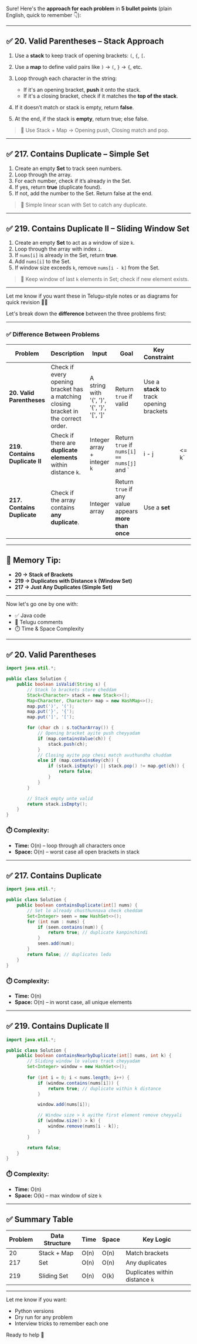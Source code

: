 Sure! Here's the **approach for each problem** in **5 bullet points** (plain English, quick to remember 👇):

---

## ✅ **20. Valid Parentheses – Stack Approach**

1. Use a **stack** to keep track of opening brackets: `(`, `{`, `[`.
2. Use a **map** to define valid pairs like `)` → `(`, `}` → `{`, etc.
3. Loop through each character in the string:

   * If it's an opening bracket, **push** it onto the stack.
   * If it's a closing bracket, check if it matches the **top of the stack**.
4. If it doesn’t match or stack is empty, return **false**.
5. At the end, if the stack is **empty**, return true; else false.

> 🎯 Use Stack + Map → Opening push, Closing match and pop.

---

## ✅ **217. Contains Duplicate – Simple Set**

1. Create an empty **Set** to track seen numbers.
2. Loop through the array.
3. For each number, check if it’s already in the Set.
4. If yes, return **true** (duplicate found).
5. If not, add the number to the Set. Return false at the end.

> 🎯 Simple linear scan with Set to catch any duplicate.

---

## ✅ **219. Contains Duplicate II – Sliding Window Set**

1. Create an empty **Set** to act as a window of size `k`.
2. Loop through the array with index `i`.
3. If `nums[i]` is already in the Set, return **true**.
4. Add `nums[i]` to the Set.
5. If window size exceeds `k`, remove `nums[i - k]` from the Set.

> 🎯 Keep window of last `k` elements in Set; check if new element exists.

---

Let me know if you want these in Telugu-style notes or as diagrams for quick revision 🧠✨


Let's break down the **difference** between the three problems first:

---

### ✅ **Difference Between Problems**

| Problem                        | Description                                                                         | Input                                       | Goal                                                  | Key Constraint                            |        |                              |
| ------------------------------ | ----------------------------------------------------------------------------------- | ------------------------------------------- | ----------------------------------------------------- | ----------------------------------------- | ------ | ---------------------------- |
| **20. Valid Parentheses**      | Check if every opening bracket has a matching closing bracket in the correct order. | A string with '(', ')', '{', '}', '\[', ']' | Return `true` if valid                                | Use a **stack** to track opening brackets |        |                              |
| **219. Contains Duplicate II** | Check if there are **duplicate elements** within distance `k`.                      | Integer array + integer `k`                 | Return `true` if `nums[i] == nums[j]` and \`          | i - j                                     | <= k\` | Use a **sliding window set** |
| **217. Contains Duplicate**    | Check if the array contains **any duplicate**.                                      | Integer array                               | Return `true` if any value appears **more than once** | Use a **set**                             |        |                              |

---

## 🧠 Memory Tip:

* **20 → Stack of Brackets**
* **219 → Duplicates with Distance `k` (Window Set)**
* **217 → Just Any Duplicates (Simple Set)**

---

Now let's go one by one with:

* ✅ Java code
* 📝 Telugu comments
* ⏱️ Time & Space Complexity

---

## ✅ 20. Valid Parentheses

```java
import java.util.*;

public class Solution {
    public boolean isValid(String s) {
        // Stack lo brackets store cheddam
        Stack<Character> stack = new Stack<>();
        Map<Character, Character> map = new HashMap<>();
        map.put(')', '(');
        map.put('}', '{');
        map.put(']', '[');

        for (char ch : s.toCharArray()) {
            // Opening bracket ayite push cheyyadam
            if (map.containsValue(ch)) {
                stack.push(ch);
            } 
            // Closing ayite pop chesi match avuthundha chuddam
            else if (map.containsKey(ch)) {
                if (stack.isEmpty() || stack.pop() != map.get(ch)) {
                    return false;
                }
            }
        }

        // Stack empty unte valid
        return stack.isEmpty();
    }
}
```

### ⏱️ Complexity:

* **Time:** O(n) – loop through all characters once
* **Space:** O(n) – worst case all open brackets in stack

---

## ✅ 217. Contains Duplicate

```java
import java.util.*;

public class Solution {
    public boolean containsDuplicate(int[] nums) {
        // Set lo already chusthunnava check cheddam
        Set<Integer> seen = new HashSet<>();
        for (int num : nums) {
            if (seen.contains(num)) {
                return true; // duplicate kanpinchindi
            }
            seen.add(num);
        }
        return false; // duplicates ledu
    }
}
```

### ⏱️ Complexity:

* **Time:** O(n)
* **Space:** O(n) – in worst case, all unique elements

---

## ✅ 219. Contains Duplicate II

```java
import java.util.*;

public class Solution {
    public boolean containsNearbyDuplicate(int[] nums, int k) {
        // Sliding window lo values track cheyyadam
        Set<Integer> window = new HashSet<>();
        
        for (int i = 0; i < nums.length; i++) {
            if (window.contains(nums[i])) {
                return true; // duplicate within k distance
            }

            window.add(nums[i]);

            // Window size > k ayithe first element remove cheyyali
            if (window.size() > k) {
                window.remove(nums[i - k]);
            }
        }

        return false;
    }
}
```

### ⏱️ Complexity:

* **Time:** O(n)
* **Space:** O(k) – max window of size `k`

---

## ✅ Summary Table

| Problem | Data Structure | Time | Space | Key Logic                      |
| ------- | -------------- | ---- | ----- | ------------------------------ |
| 20      | Stack + Map    | O(n) | O(n)  | Match brackets                 |
| 217     | Set            | O(n) | O(n)  | Any duplicates                 |
| 219     | Sliding Set    | O(n) | O(k)  | Duplicates within distance `k` |

---

Let me know if you want:

* Python versions
* Dry run for any problem
* Interview tricks to remember each one

Ready to help 🚀
